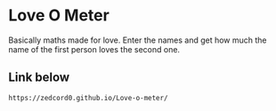 # Love O Meter
Basically maths made for love. Enter the names and get how much the name of the first person loves the second one.

## Link below

```
https://zedcord0.github.io/Love-o-meter/
```
